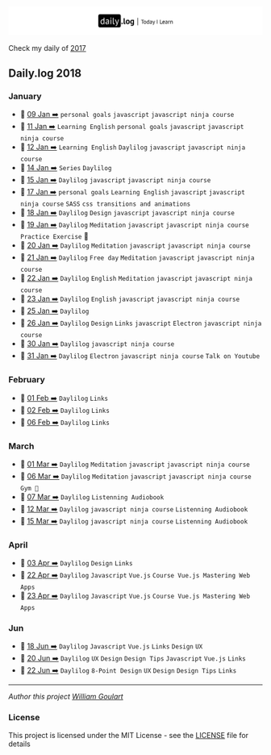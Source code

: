 ![](/daily-logo.png)

Check my daily of [2017](https://github.com/wgoulaart/dailylog/tree/master/2017/README.md)

## Daily.log 2018

### January

* 📑 [09 Jan ➡️](01-Jan/log-09-01-2018.md) `personal goals` `javascript` `javascript ninja course`
* 📑 [11 Jan ➡️](01-Jan/log-11-01-2018.md) `Learning English` `personal goals` `javascript` `javascript ninja course`
* 📑 [12 Jan ➡️](01-Jan/log-12-01-2018.md) `Learning English` `Daylilog` `javascript` `javascript ninja course`
* 📑 [14 Jan ➡️](01-Jan/log-14-01-2018.md) `Series` `Daylilog`
* 📑 [15 Jan ➡️](01-Jan/log-15-01-2018.md) `Daylilog` `javascript` `javascript ninja course`
* 📑 [17 Jan ➡️](01-Jan/log-17-01-2018.md)  `personal goals` `Learning English` `javascript` `javascript ninja course` `SASS` `css transitions and animations`
* 📑 [18 Jan ➡️](01-Jan/log-18-01-2018.md) `Daylilog` `Design` `javascript` `javascript ninja course`
* 📑 [19 Jan ➡️](01-Jan/log-19-01-2018.md) `Daylilog`  `Meditation` `javascript` `javascript ninja course` `Practice Exercise` 🏃
* 📑 [20 Jan ➡️](01-Jan/log-20-01-2018.md) `Daylilog` `Meditation` `javascript` `javascript ninja course`
* 📑 [21 Jan ➡️](01-Jan/log-21-01-2018.md) `Daylilog` `Free day` `Meditation` `javascript` `javascript ninja course`
* 📑 [22 Jan ➡️](01-Jan/log-22-01-2018.md) `Daylilog` `English` `Meditation` `javascript` `javascript ninja course`
* 📑 [23 Jan ➡️](01-Jan/log-23-01-2018.md) `Daylilog` `English` `javascript` `javascript ninja course`
* 📑 [25 Jan ➡️](01-Jan/log-25-01-2018.md) `Daylilog`
* 📑 [26 Jan ➡️](01-Jan/log-26-01-2018.md) `Daylilog` `Design`  `Links` `javascript` `Electron` `javascript ninja course`
* 📑 [30 Jan ➡️](01-Jan/log-30-01-2018.md) `Daylilog` `javascript ninja course`
* 📑 [31 Jan ➡️](01-Jan/log-30-01-2018.md) `Daylilog` `Electron` `javascript ninja course` `Talk on Youtube`

### February

* 📑 [01 Feb ➡️](02-Feb/log-01-02-2018.md) `Daylilog` `Links`
* 📑 [02 Feb ➡️](02-Feb/log-02-02-2018.md) `Daylilog` `Links`
* 📑 [06 Feb ➡️](02-Feb/log-06-02-2018.md) `Daylilog` `Links`

### March

* 📑 [01 Mar ➡️](03-Mar/log-01-03-2018.md) `Daylilog` `Meditation` `javascript` `javascript ninja course`
* 📑 [06 Mar ➡️](03-Mar/log-06-03-2018.md) `Daylilog` `Meditation` `javascript` `javascript ninja course` `Gym 🏃`
* 📑 [07 Mar ➡️](03-Mar/log-07-03-2018.md) `Daylilog` `Listenning Audiobook`
* 📑 [12 Mar ➡️](03-Mar/log-12-03-2018.md) `Daylilog` `javascript ninja course` `Listenning Audiobook`
* 📑 [15 Mar ➡️](03-Mar/log-15-03-2018.md) `Daylilog` `javascript ninja course` `Listenning Audiobook`

### April

* 📑 [03 Apr ➡️](04-Apr/log-03-04-2018.md) `Daylilog` `Design` `Links`
* 📑 [22 Apr ➡️](04-Apr/log-22-04-2018.md) `Daylilog` `Javascript` `Vue.js` `Course Vue.js Mastering Web Apps`
* 📑 [23 Apr ➡️](04-Apr/log-23-04-2018.md) `Daylilog` `Javascript` `Vue.js` `Course Vue.js Mastering Web Apps`  

### Jun

* 📑 [18 Jun ➡️](06-Jun/log-18-06-2018.md) `Daylilog` `Javascript` `Vue.js` `Links` `Design` `UX`  
* 📑 [20 Jun ➡️](06-Jun/log-20-06-2018.md) `Daylilog` `UX` `Design` `Design Tips` `Javascript` `Vue.js` `Links`
* 📑 [22 Jun ➡️](06-Jun/log-20-06-2018.md) `Daylilog` `8-Point Design` `UX` `Design` `Design Tips` `Links`

---

_Author this project [William Goulart](https://github.com/wgoulaart/)_

### License

This project is licensed under the MIT License - see the [LICENSE](/LICENSE) file for details
